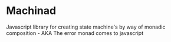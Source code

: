 Machinad
========

Javascript library for creating state machine's by way of monadic composition - AKA The error monad comes to javascript